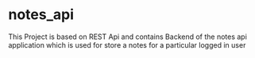 # notes_api
This Project is based on REST Api  and contains Backend of the notes api application which is used for store a notes for a particular logged in user
